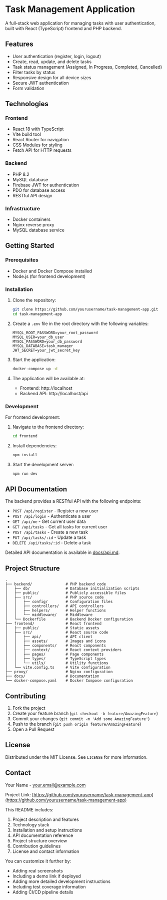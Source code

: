 # Task Management Application

A full-stack web application for managing tasks with user authentication, built
with React (TypeScript) frontend and PHP backend.


## Features

- User authentication (register, login, logout)
- Create, read, update, and delete tasks
- Task status management (Assigned, In Progress, Completed, Cancelled)
- Filter tasks by status
- Responsive design for all device sizes
- Secure JWT authentication
- Form validation

## Technologies

### Frontend
- React 18 with TypeScript
- Vite build tool
- React Router for navigation
- CSS Modules for styling
- Fetch API for HTTP requests

### Backend
- PHP 8.2
- MySQL database
- Firebase JWT for authentication
- PDO for database access
- RESTful API design

### Infrastructure
- Docker containers
- Nginx reverse proxy
- MySQL database service

## Getting Started

### Prerequisites

- Docker and Docker Compose installed
- Node.js (for frontend development)

### Installation

1. Clone the repository:
   ```bash
   git clone https://github.com/yourusername/task-management-app.git
   cd task-management-app
   ```

2. Create a `.env` file in the root directory with the following variables:
   ```env
   MYSQL_ROOT_PASSWORD=your_root_password
   MYSQL_USER=your_db_user
   MYSQL_PASSWORD=your_db_password
   MYSQL_DATABASE=task_manager
   JWT_SECRET=your_jwt_secret_key
   ```

3. Start the application:
   ```bash
   docker-compose up -d
   ```

4. The application will be available at:
   - Frontend: http://localhost
   - Backend API: http://localhost/api

### Development

For frontend development:

1. Navigate to the frontend directory:
   ```bash
   cd frontend
   ```

2. Install dependencies:
   ```bash
   npm install
   ```

3. Start the development server:
   ```bash
   npm run dev
   ```

## API Documentation

The backend provides a RESTful API with the following endpoints:

- `POST /api/register` - Register a new user
- `POST /api/login` - Authenticate a user
- `GET /api/me` - Get current user data
- `GET /api/tasks` - Get all tasks for current user
- `POST /api/tasks` - Create a new task
- `PUT /api/tasks/:id` - Update a task
- `DELETE /api/tasks/:id` - Delete a task

Detailed API documentation is available in [docs/api.md](docs/api.md).

## Project Structure

```
.
├── backend/               # PHP backend code
│   ├── db/                # Database initialization scripts
│   ├── public/            # Publicly accessible files
│   ├── src/               # PHP source code
│   │   ├── config/        # Configuration files
│   │   ├── controllers/   # API controllers
│   │   ├── helpers/       # Helper functions
│   │   └── middleware/    # Middleware
│   └── Dockerfile         # Backend Docker configuration
├── frontend/              # React frontend
│   ├── public/            # Static assets
│   ├── src/               # React source code
│   │   ├── api/           # API client
│   │   ├── assets/        # Images and icons
│   │   ├── components/    # React components
│   │   ├── context/       # React context providers
│   │   ├── pages/         # Page components
│   │   ├── types/         # TypeScript types
│   │   └── utils/         # Utility functions
│   └── vite.config.ts     # Vite configuration
├── proxy/                 # Nginx configuration
├── docs/                  # Documentation
└── docker-compose.yaml    # Docker Compose configuration
```

## Contributing

1. Fork the project
2. Create your feature branch (`git checkout -b feature/AmazingFeature`)
3. Commit your changes (`git commit -m 'Add some AmazingFeature'`)
4. Push to the branch (`git push origin feature/AmazingFeature`)
5. Open a Pull Request

## License

Distributed under the MIT License. See `LICENSE` for more information.

## Contact

Your Name - your.email@example.com

Project Link: [https://github.com/yourusername/task-management-app](https://github.com/yourusername/task-management-app)

This README includes:
1. Project description and features
2. Technology stack
3. Installation and setup instructions
4. API documentation reference
5. Project structure overview
6. Contribution guidelines
7. License and contact information

You can customize it further by:
- Adding real screenshots
- Including a demo link if deployed
- Adding more detailed development instructions
- Including test coverage information
- Adding CI/CD pipeline details

